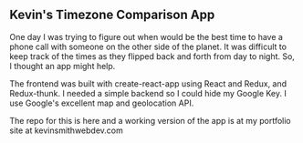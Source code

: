 ## Kevin's Timezone Comparison App

One day I was trying to figure out when would be the best time to have a phone call with someone on the other side of the planet. It was difficult to keep track of the times as they flipped back and forth from day to night. So, I thought an app might help.

The frontend was built with create-react-app using React and Redux, and Redux-thunk. I needed a simple backend so I could hide my Google Key. I use Google's excellent map and geolocation API.

The repo for this is here and a working version of the app is at my portfolio site at kevinsmithwebdev.com
